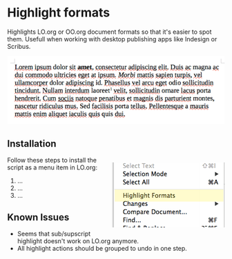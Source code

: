 Highlight formats
=================

Highlights LO.org or OO.org document formats so that it's easier to spot them. Usefull when working with desktop publishing apps like Indesign or Scribus.

![Format Change](assets/change.gif)

Installation
------------

<p style="float:right; margin-left:1em;">
    <img src="assets/menu.png" />
</p>

Follow these steps to install the script as a menu item in LO.org:

1. ...
2. ...
3. ...

Known Issues
------------

- Seems that sub/supscript highlight doesn't work on LO.org anymore.
- All highlight actions should be grouped to undo in one step.

